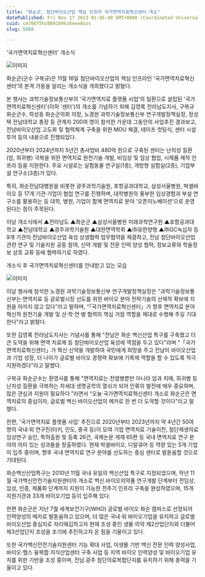 ```yaml
---
title: "화순군, 첨단바이오산업 핵심 인프라 국가면역치료혁신센터 개소"
datePublished: Fri Nov 17 2023 01:45:40 GMT+0000 (Coordinated Universal Time)
cuid: cm706f5hz000109kz6eee8ozs
slug: 5888

---
```



'국가면역치료혁신센터' 개소식

![이미지](https://cdn.hashnode.com/res/hashnode/image/upload/v1739259866806/f1480cb3-7d63-4139-9f61-1f11c4f68c62.jpeg)

화순군(군수 구복규)은 11월 16일 첨단바이오산업의 핵심 인프라인 '국가면역치료혁신센터'의 본격 가동을 알리는 개소식을 개최했다고 밝혔다.

본 행사는 과학기술정보통신부의 '국가면역치료 플랫폼 사업'의 일환으로 설립된 '국가면역치료혁신센터'(이하 '센터')의 개소를 기념하기 위해 김영록 전라남도지사, 구복규 화순군수, 하성동 화순군의회 의장, 노경원 과학기술정보통신부 연구개발정책실장, 정성택 전남대학교 총장 등 관계자 200여 명이 참석한 가운데 그동안의 사업추진 경과보고, 전남바이오산업 고도화 및 협력체계 구축을 위한 MOU 체결, 테이프 컷팅식, 센터 시설 투어 등의 내용으로 진행되었다.

2020년부터 2024년까지 5년간 총사업비 480억 원으로 구축된 센터는 난치성 질환(암, 희귀병) 극복을 위한 면역치료 원천기술 개발, 비임상 및 임상 협업, 시제품 제작 인프라 등을 지원한다. 주요 시설로는 실험동물 연구실(1층), 개방형 실험실(2층), 기업부설 연구소(3층)가 있다.

특히, 화순전남대병원을 비롯한 광주과학기술원, 포항공과대학교, 삼성서울병원, 박셀바이오 등 17개 기관·기업이 협업 연구를 진행하며, 대학병원의 풍부한 임상경험과 부설 연구소를 활용하는 등 대학, 병원, 기업이 함께 면역치료 분야 '오픈이노베이션'으로 운영된다는 점이 주목된다.

이날 개소식에서 ▲전라남도 ▲화순군 ▲삼성서울병원 미래과학연구원 ▲포항공과대학교 ▲전남대학교 ▲광주과학기술원 ▲대한면역학회 ▲㈜유한양행 ▲㈜GC녹십자 등 9개 기관이 전남바이오산업 육성 상생협력 업무협약을 체결하고, 전남 첨단바이오산업 관련 연구 및 기술지원 공동 참여, 신약 개발 및 전문 인력 양성 협력, 정보교류와 학술정보 상호 교류 등에 협력하기로 하였다.

개소식 후 국가면역치료혁신센터를 안내받고 있는 모습

![이미지](https://cdn.hashnode.com/res/hashnode/image/upload/v1739259869003/28fc2b2a-4de6-47bf-9cb8-10f550ad3255.jpeg)

이날 행사에 참석한 노경원 과학기술정보통신부 연구개발정책실장은 "과학기술정보통신부는 면역치료 등 글로벌시장 선도를 위한 바이오 분야 전략기술의 선제적 확보에 지원을 아끼지 않고 있다"라고 말하며, “「국가면역치료혁신센터」가 향후 면역치료 분야 혁신적 원천기술 개발 및 산·학·연·병 협력의 핵심 거점 역할을 제대로 수행해 주길 기대한다"라고 밝혔다.

또한 김영록 전라남도지사는 기념사를 통해 "전남은 화순 백신산업 특구를 구축했고 더 큰 도약을 위해 면역 치료제 등 첨단바이오산업 육성에 역점을 두고 있다"라며 "「국가면역치료혁신센터」가 혁신 신약을 개발하여 국민에게 희망을 주고 전남이 바이오산업과 기업 성장, 더 나아가 글로벌 바이오 경쟁력 확보에 기폭제 역할을 할 수 있도록 적극 지원하겠다"라고 말했다.

구복규 화순군수는 환영사를 통해 "면역치료는 전염병뿐만 아니라 암과 치매, 희귀병 등 난치성 질환을 극복하는 차세대 생명공학의 열쇠가 되어 인류의 발전에 매우 중요하며, 많은 관심과 지원이 필요하다.”라면서 “오늘 국가면역치료혁신센터 개소로 화순군은 면역치료의 중심이자, 글로벌 백신·바이오산업의 메카로 한 번 더 도약할 것이다"라고 말했다.

한편, '국가면역치료 플랫폼 사업' 추진으로 2020년부터 2023년까지 약 4년간 50여 명의 국내‧외 연구진(터키, 인도, 중국 등)이 모여 기업 면역치료 기술이전, 첨단재생의료 임상연구 승인, 특허출원 및 등록 26건, 국제논문 게재 65편 등 국내 면역치료 연구 분야의 의미 있는 성과들을 창출하였다. 현재 박셀바이오, 디알큐어 등 역량 있는 5개 기업이 입주 중이며, 향후 국내 면역치료 연구 분야를 선도하는 중심 센터로 발돋움할 것으로 기대된다.

화순백신산업특구는 2010년 11월 국내 유일의 백신산업 특구로 지정되었으며, 작년 11월 국가백신안전기술지원센터의 개소로 백신․바이오의약품 연구개발 단계부터 전임상, 임상, 인증, 제품화 단계까지 지원이 가능한 전주기 인프라 구축을 완성하였으며, 15개 지원기관과 33개 바이오기업 등이 입주해 있다.

한편 화순군은 지난 7월 세계보건기구(WHO) 글로벌 바이오 화순 캠퍼스로 선정되어 인력양성의 메카로 발돋움하고 있으며, 더 많은 국내·외 바이오기업을 유치하고 글로벌 바이오산업 중심지로 자리매김하고자 현재 조성 중인 생물·의약 제2산업단지와 더불어 제3산업단지 조성을 조기에 추진하고자 온 힘을 기울이고 있다.

또한 국가백신안전기술지원센터 기능 확대 사업, 미생물 기반 백신 전문 인력 양성사업, 바이오·헬스 융복합 지식산업센터 구축 사업 등 지역 바이오 인력양성 및 바이오기업 유치를 위한 기반을 조성 중이며, 전남․광주 첨단의료복합단지를 유치하기 위해 총력을 기울이고 있다.